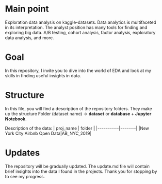 # Main point 

Exploration data analysis on kaggle-datasets.
Data analytics is multifaceted in its interpretation. The analyst position has many tools for finding and exploring big data. A/B testing, cohort analysis, factor analysis, exploratory data analysis, and more. 

# Goal

In this repository, I invite you to dive into the world of EDA and look at my skills in finding useful insights in data. 

# Structure

In this file, you will find a description of the repository folders. They make up the structure Folder (dataset name) -> **dataset** or **database** + **Jupyter Notebook**. 

Description of the data: 
| proj_name | folder |
|-----------|--------|
|New York City Airbnb Open Data|AB_NYC_2019|

# Updates

The repository will be gradually updated. The update.md file will contain brief insights into the data I found in the projects. 
Thank you for stopping by to see my progress.
